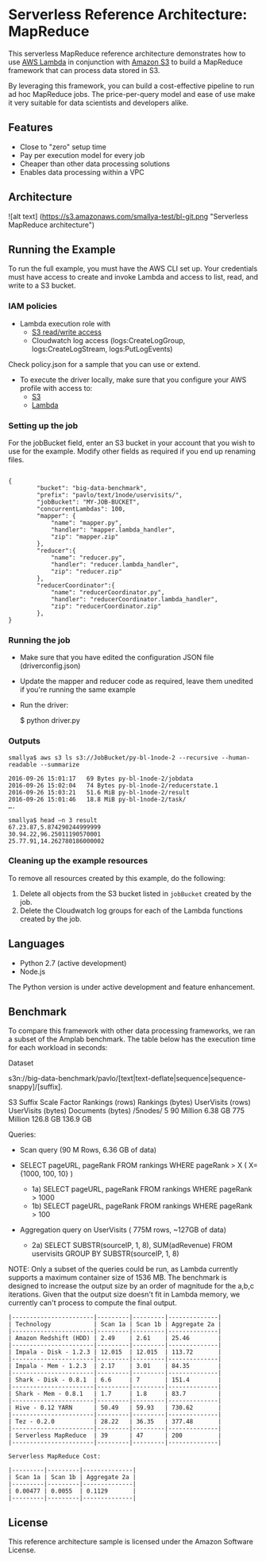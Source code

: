 # Serverless Reference Architecture: MapReduce

This serverless MapReduce reference architecture demonstrates how to use [AWS Lambda](https://aws.amazon.com/lambda) in conjunction with [Amazon S3](https://aws.amazon.com/s3) to build a MapReduce framework that can process data stored in S3. 

By leveraging this framework, you can build a cost-effective pipeline to run ad hoc MapReduce jobs. The price-per-query model and ease of use make it very suitable for data scientists and developers alike. 

## Features

* Close to "zero" setup time
* Pay per execution model for every job
* Cheaper than other data processing solutions
* Enables data processing within a VPC

## Architecture

![alt text] (https://s3.amazonaws.com/smallya-test/bl-git.png "Serverless MapReduce architecture")

## Running the Example
To run the full example, you must have the AWS CLI set up. Your credentials must have access to create
and invoke Lambda and access to list, read, and write to a S3 bucket.

### IAM policies 

* Lambda execution role with 
    * [S3 read/write access](http://docs.aws.amazon.com/lambda/latest/dg/with-s3-example-create-iam-role.html)
    * Cloudwatch log access (logs:CreateLogGroup, logs:CreateLogStream, logs:PutLogEvents)
 
Check policy.json for a sample that you can use or extend.

* To execute the driver locally, make sure that you configure your AWS profile with access to: 
    * [S3](http://docs.aws.amazon.com/AmazonS3/latest/dev/example-policies-s3.html)
    * [Lambda](http://docs.aws.amazon.com/lambda/latest/dg/lambda-api-permissions-ref.html)

### Setting up the job

For the jobBucket field, enter an S3 bucket in your account that you wish to use for the example. Modify
other fields as required if you end up renaming files.

```

{
        "bucket": "big-data-benchmark",
        "prefix": "pavlo/text/1node/uservisits/",
        "jobBucket": "MY-JOB-BUCKET",
        "concurrentLambdas": 100,
        "mapper": {
            "name": "mapper.py",
            "handler": "mapper.lambda_handler",
            "zip": "mapper.zip"
        },
        "reducer":{
            "name": "reducer.py",
            "handler": "reducer.lambda_handler",
            "zip": "reducer.zip"
        },
        "reducerCoordinator":{
            "name": "reducerCoordinator.py",
            "handler": "reducerCoordinator.lambda_handler",
            "zip": "reducerCoordinator.zip"
        },
}

```
### Running the job 

* Make sure that you have edited the configuration JSON file (driverconfig.json) 
* Update the mapper and reducer code as required, leave them unedited if you're running the same example 
* Run the driver:
 
	$ python driver.py

### Outputs 

```
smallya$ aws s3 ls s3://JobBucket/py-bl-1node-2 --recursive --human-readable --summarize

2016-09-26 15:01:17   69 Bytes py-bl-1node-2/jobdata
2016-09-26 15:02:04   74 Bytes py-bl-1node-2/reducerstate.1
2016-09-26 15:03:21   51.6 MiB py-bl-1node-2/result 
2016-09-26 15:01:46   18.8 MiB py-bl-1node-2/task/
….

smallya$ head –n 3 result 
67.23.87,5.874290244999999
30.94.22,96.25011190570001
25.77.91,14.262780186000002
```

### Cleaning up the example resources
To remove all resources created by this example, do the following:

1. Delete all objects from the S3 bucket listed in `jobBucket` created by the job.
1. Delete the Cloudwatch log groups for each of the Lambda functions created by the job. 

## Languages
* Python 2.7 (active development)
* Node.js

The Python version is under active development and feature enhancement.

## Benchmark

To compare this framework with other data processing frameworks, we ran a subset of the Amplab benchmark. The table below has the execution time for each workload in seconds: 

Dataset

s3n://big-data-benchmark/pavlo/[text|text-deflate|sequence|sequence-snappy]/[suffix].

S3 Suffix   Scale Factor    Rankings (rows) Rankings (bytes)    UserVisits (rows)   UserVisits (bytes)  Documents (bytes)
/5nodes/    5               90 Million      6.38 GB              775 Million         126.8 GB             136.9 GB

Queries:

* Scan query  (90 M Rows, 6.36 GB of data)
* SELECT pageURL, pageRank FROM rankings WHERE pageRank > X   ( X= {1000, 100, 10} )

    * 1a) SELECT pageURL, pageRank FROM rankings WHERE pageRank > 1000   
    * 1b) SELECT pageURL, pageRank FROM rankings WHERE pageRank > 100   


* Aggregation query on UserVisits ( 775M rows, ~127GB of data)
    * 2a) SELECT SUBSTR(sourceIP, 1, 8), SUM(adRevenue) FROM uservisits GROUP BY SUBSTR(sourceIP, 1, 8)


NOTE: Only a subset of the queries could be run, as Lambda currently supports a maximum container size of 1536 MB. The benchmark is designed to increase the output size by an order of magnitude for the a,b,c iterations. Given that the output size doesn't fit in Lambda memory, we currently can't process to compute the final output. 

```
|-----------------------|---------|---------|--------------|
| Technology            | Scan 1a | Scan 1b | Aggregate 2a | 
|-----------------------|---------|---------|--------------|
| Amazon Redshift (HDD) | 2.49    | 2.61    | 25.46        |
|-----------------------|---------|---------|--------------|
| Impala - Disk - 1.2.3 | 12.015  | 12.015  | 113.72       |
|-----------------------|---------|---------|--------------|
| Impala - Mem - 1.2.3  | 2.17    | 3.01    | 84.35        |
|-----------------------|---------|---------|--------------|
| Shark - Disk - 0.8.1  | 6.6     | 7       | 151.4        |
|-----------------------|---------|---------|--------------|
| Shark - Mem - 0.8.1   | 1.7     | 1.8     | 83.7         |
|-----------------------|---------|---------|--------------|
| Hive - 0.12 YARN      | 50.49   | 59.93   | 730.62       |
|-----------------------|---------|---------|--------------|
| Tez - 0.2.0           | 28.22   | 36.35   | 377.48       |
|-----------------------|---------|---------|--------------|
| Serverless MapReduce  | 39      | 47      | 200          |   
|-----------------------|---------|---------|--------------|

Serverless MapReduce Cost:

|---------|---------|--------------|
| Scan 1a | Scan 1b | Aggregate 2a | 
|---------|---------|--------------|
| 0.00477 | 0.0055  | 0.1129       |   
|---------|---------|--------------|
```

## License
This reference architecture sample is licensed under  the Amazon Software License.
